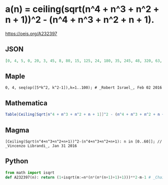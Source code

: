 # a\(n\) \= ceiling\(sqrt\(n^4 \+ n^3 \+ n^2 \+ n \+ 1\)\)^2 \- \(n^4 \+ n^3 \+ n^2 \+ n \+ 1\)\.
https://oeis.org/A232397
## JSON
```JSON
[0, 4, 5, 0, 20, 3, 45, 8, 80, 15, 125, 24, 180, 35, 245, 48, 320, 63, 405, 80, 500, 99, 605, 120, 720, 143, 845, 168, 980, 195, 1125, 224, 1280, 255, 1445, 288, 1620, 323, 1805, 360, 2000, 399, 2205, 440, 2420, 483, 2645, 528, 2880, 575, 3125, 624, 3380, 675]
```
## Maple
```Maple
0, 4, seq(op([5*k^2, k^2-1]),k=1..100); # _Robert Israel_, Feb 02 2016
```
## Mathematica
```Mathematica
Table[Ceiling[Sqrt[n^4 + n^3 + n^2 + n + 1]]^2 - (n^4 + n^3 + n^2 + n + 1), {n, 0, 60}] (* _Vincenzo Librandi_, Jan 31 2016 *)
```
## Magma
```Magma
[Ceiling(Sqrt(n^4+n^3+n^2+n+1))^2-(n^4+n^3+n^2+n+1): n in [0..60]]; // _Vincenzo Librandi_, Jan 31 2016
```
## Python
```Python
from math import isqrt
def A232397(n): return (1+isqrt(m:=n*(n*(n*(n+1)+1)+1)))**2-m-1 # _Chai Wah Wu_, Jul 29 2022
```
